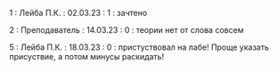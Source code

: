 1 : Лейба П.К. : 02.03.23 : 1 : зачтено

2 : Преподаватель : 14.03.23 : 0 : теории нет от слова совсем

5 : Лейба П.К. : 18.03.23 : 0 : пристуствовал на лабе! Проще указать присуствие, а потом минусы раскидать!
